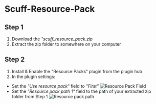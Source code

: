# Scuff-Resource-Pack

## Step 1
1. Download the *"scuff_resource_pack.zip*
2. Extract the zip folder to somewhere on your computer

## Step 2
1. Install & Enable the "Resource Packs" plugin from the plugin hub
2. In the plugin settings:
- Set the *"Use resource pack"* field to *"First"*
 ![Resource Pack Field](https://user-images.githubusercontent.com/25776095/151881752-724ca392-a105-4203-97e0-0b17b459bac2.png)
- Set the *"Resource pack path 1"* field to the path of your extracted zip folder from Step 1
 ![Resource pack path](https://user-images.githubusercontent.com/25776095/151881828-2cfb4931-08fa-40b4-8b6d-b428086023c6.png)
